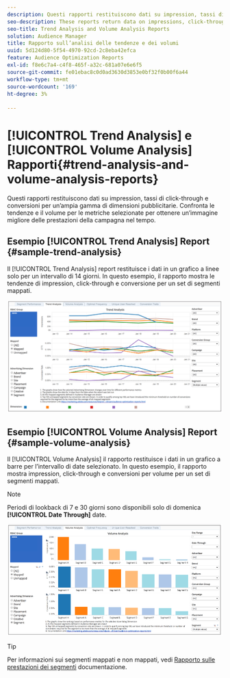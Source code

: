 ```yaml
---
description: Questi rapporti restituiscono dati su impression, tassi di click-through e conversioni per un’ampia gamma di dimensioni pubblicitarie. Confronta le tendenze e il volume per le metriche selezionate per ottenere un’immagine migliore delle prestazioni della campagna nel tempo.
seo-description: These reports return data on impressions, click-through rates, and conversions for broad range of advertising dimensions. Compare trends and volume for your selected metrics to get a better picture of how your campaign performs over time.
seo-title: Trend Analysis and Volume Analysis Reports
solution: Audience Manager
title: Rapporto sull’analisi delle tendenze e dei volumi
uuid: 5d124d80-5f54-4970-92cd-2c8eba42efca
feature: Audience Optimization Reports
exl-id: f8e6c7a4-c4f8-465f-a32c-681a07e6e6f5
source-git-commit: fe01ebac8c0d0ad3630d3853e0bf32f0b00f6a44
workflow-type: tm+mt
source-wordcount: '169'
ht-degree: 3%

---
```


# [!UICONTROL Trend Analysis] e [!UICONTROL Volume Analysis] Rapporti{#trend-analysis-and-volume-analysis-reports}

Questi rapporti restituiscono dati su impression, tassi di click-through e conversioni per un’ampia gamma di dimensioni pubblicitarie. Confronta le tendenze e il volume per le metriche selezionate per ottenere un’immagine migliore delle prestazioni della campagna nel tempo.

## Esempio [!UICONTROL Trend Analysis] Report {#sample-trend-analysis}

Il [!UICONTROL Trend Analysis] report restituisce i dati in un grafico a linee solo per un intervallo di 14 giorni. In questo esempio, il rapporto mostra le tendenze di impression, click-through e conversione per un set di segmenti mappati.

![](assets/trend-analysis.png)

## Esempio [!UICONTROL Volume Analysis] Report {#sample-volume-analysis}

Il [!UICONTROL Volume Analysis] il rapporto restituisce i dati in un grafico a barre per l’intervallo di date selezionato. In questo esempio, il rapporto mostra impression, click-through e conversioni per volume per un set di segmenti mappati.

>[!NOTE]
>
>Periodi di lookback di 7 e 30 giorni sono disponibili solo di domenica **[!UICONTROL Date Through]** date.

![](assets/volume-analysis.png)

>[!TIP]
>
>Per informazioni sui segmenti mappati e non mappati, vedi [Rapporto sulle prestazioni dei segmenti](../../../reporting/audience-optimization-reports/aor-advertisers/segment-performance.md) documentazione.
